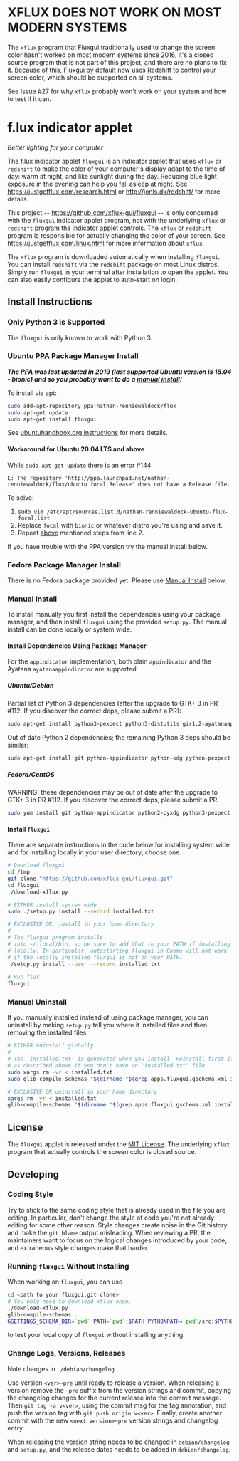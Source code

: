 XFLUX DOES NOT WORK ON MOST MODERN SYSTEMS
======================

The `xflux` program that Fluxgui traditionally used to change the
screen color hasn't worked on most modern systems since 2016, it's a
closed source program that is not part of this project, and there are
no plans to fix it. Because of this, Fluxgui by default now uses
[Redshift](http://jonls.dk/redshift/) to control your screen color,
which should be supported on all systems.

See Issue #27 for why `xflux` probably won't work on your system and
how to test if it can.

f.lux indicator applet
======================
_Better lighting for your computer_

The f.lux indicator applet `fluxgui` is an indicator applet that uses
`xflux` or `redshift` to make the color of your computer's display
adapt to the time of day: warm at night, and like sunlight during the
day. Reducing blue light exposure in the evening can help you fall
asleep at night. See https://justgetflux.com/research.html or
http://jonls.dk/redshift/ for more details.

This project -- https://github.com/xflux-gui/fluxgui -- is only
concerned with the `fluxgui` indicator applet program, not with the
underlying `xflux` or `redshift` program the indicator applet
controls. The `xflux` or `redshift` program is responsible for
actually changing the color of your screen. See
https://justgetflux.com/linux.html for more information about `xflux`.

The `xflux` program is downloaded automatically when installing
`fluxgui`. You can install `redshift` via the `redshift` package on
most Linux distros. Simply run `fluxgui` in your terminal after
installation to open the applet.  You can also easily configure the
applet to auto-start on login.

Install Instructions
--------------------

### Only Python 3 is Supported

The `fluxgui` is only known to work with Python 3.

### Ubuntu PPA Package Manager Install

***The [PPA](https://launchpad.net/~nathan-renniewaldock/+archive/ubuntu/flux) was last updated in 2019 (last supported Ubuntu version is 18.04 - bionic) and so you probably want to do a [manual install](#manual-install)!***

To install via apt:

```bash
sudo add-apt-repository ppa:nathan-renniewaldock/flux
sudo apt-get update
sudo apt-get install fluxgui
```
See [ubuntuhandbook.org instructions](http://ubuntuhandbook.org/index.php/2016/03/install-f-lux-in-ubuntu-16-04/) for more details.

#### Workaround for Ubuntu 20.04 LTS and above
While `sudo apt-get update` there is an error [#144](https://github.com/xflux-gui/fluxgui/issues/144)
```console
E: The repository 'http://ppa.launchpad.net/nathan-renniewaldock/flux/ubuntu focal Release' does not have a Release file. 
```
To solve:
1. `sudo vim /etc/apt/sources.list.d/nathan-renniewaldock-ubuntu-flux-focal.list`
2. Replace `focal` with `bionic` or whatever distro you're using and save it.
3. Repeat [above](#ubuntu-ppa-package-manager-install) mentioned steps from line 2. 


If you have trouble with the PPA version try the manual install below.

### Fedora Package Manager Install

There is no Fedora package provided yet. Please use [Manual Install](#manual-install) below.

### Manual Install

To install manually you first install the dependencies using your package manager, and then install `fluxgui` using the provided `setup.py`. The manual install can be done locally or system wide.

#### Install Dependencies Using Package Manager

For the `appindicator` implementation, both plain `appindicator` and the Ayatana `ayatanaappindicator` are supported.

##### Ubuntu/Debian

Partial list of Python 3 dependencies (after the upgrade to GTK+ 3 in PR #112. If you discover the correct deps, please submit a PR):

```bash
sudo apt-get install python3-pexpect python3-distutils gir1.2-ayatanaappindicator3-0.1 gir1.2-gtk-3.0 redshift
```

Out of date Python 2 dependencies; the remaining Python 3 deps should be similar:

```bash
sudo apt-get install git python-appindicator python-xdg python-pexpect python-gconf python-gtk2 python-glade2 libxxf86vm1  libcanberra-gtk-module
```

##### Fedora/CentOS

WARNING: these dependencies may be out of date after the upgrade to GTK+ 3 in PR #112. If you discover the correct deps, please submit a PR.

```bash
sudo yum install git python-appindicator python2-pyxdg python3-pexpect gnome-python2-gconf pygtk2 pygtk2-libglade redshift
```

#### Install `fluxgui`

There are separate instructions in the code below for installing system wide and for installing locally in your user directory; choose one.

```bash
# Download fluxgui
cd /tmp
git clone "https://github.com/xflux-gui/fluxgui.git"
cd fluxgui
./download-xflux.py

# EITHER install system wide
sudo ./setup.py install --record installed.txt

# EXCLUSIVE OR, install in your home directory
#
# The fluxgui program installs
# into ~/.local/bin, so be sure to add that to your PATH if installing
# locally. In particular, autostarting fluxgui in Gnome will not work
# if the locally installed fluxgui is not on your PATH.
./setup.py install --user --record installed.txt
       
# Run flux
fluxgui
```

### Manual Uninstall

If you manually installed instead of using package manager, you can uninstall
by making `setup.py` tell you where it installed files and then
removing the installed files.

```bash
# EITHER uninstall globally
#
# The 'installed.txt' is generated when you install. Reinstall first if you
# as described above if you don't have an 'installed.txt' file.
sudo xargs rm -vr < installed.txt
sudo glib-compile-schemas "$(dirname "$(grep apps.fluxgui.gschema.xml installed.txt)")"

# EXCLUSIVE OR uninstall in your home directory
xargs rm -vr < installed.txt
glib-compile-schemas "$(dirname "$(grep apps.fluxgui.gschema.xml installed.txt)")"
```

License
-------

The `fluxgui` applet is released under the [MIT License](https://github.com/xflux-gui/fluxgui/blob/master/LICENSE). The underlying `xflux` program that actually controls the screen color is closed source.

Developing
----------

### Coding Style

Try to stick to the same coding style that is already used in the file you are editing.
In particular, don't change the style of code you're not already editing for some other
reason. Style changes create noise in the Git history and make the `git blame` output
misleading. When reviewing a PR, the maintainers want to focus on the logical changes
introduced by your code, and extraneous style changes make that harder.

### Running `fluxgui` Without Installing

When working on `fluxgui`, you can use
```bash
cd <path to your fluxgui.git clone>
# You only need to download xflux once.
./download-xflux.py
glib-compile-schemas .
GSETTINGS_SCHEMA_DIR=`pwd` PATH=`pwd`:$PATH PYTHONPATH=`pwd`/src:$PYTHONPATH ./fluxgui
```
to test your local copy of `fluxgui` without installing anything.

### Change Logs, Versions, Releases

Note changes in `./debian/changelog`.

Use version `<ver>~pre` until ready to release a version. When
releasing a version remove the `~pre` suffix from the version strings
and commit, copying the changelog changes for the current release into
the commit message. Then `git tag -a v<ver>`, using the commit msg for
the tag annotation, and push the version tag with `git push origin
v<ver>`. Finally, create another commit with the new `<next
version>~pre` version strings and changelog entry.

When releasing the version string needs to be changed in
`debian/changelog` and `setup.py`, and the release dates needs to be
added in `debian/changelog`.

